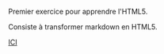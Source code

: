 Premier exercice pour apprendre l'HTML5.

Consiste à transformer markdown en HTML5.

[ICI](https://maxco41.github.io/markdown-warmup-html/)
